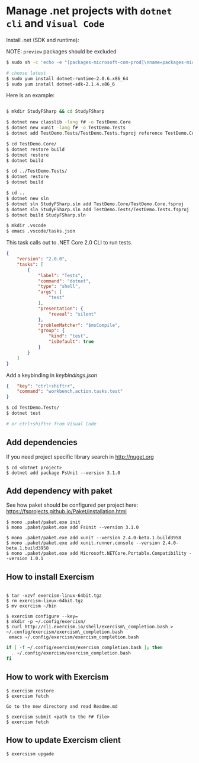 # Manage .net projects with ```dotnet cli``` and ```Visual Code```

Install .net (SDK and runtime):

NOTE: ```preview``` packages should be excluded

```bash
$ sudo sh -c 'echo -e "[packages-microsoft-com-prod]\nname=packages-microsoft-com-prod \nbaseurl=https://packages.microsoft.com/yumrepos/microsoft-rhel7.3-prod\nenabled=1\ngpgcheck=1\ngpgkey=https://packages.microsoft.com/keys/microsoft.asc\nexclude=*preview*" > /etc/yum.repos.d/dotnetdev.repo'

# choose latest
$ sudo yum install dotnet-runtime-2.0.6.x86_64
$ sudo yum install dotnet-sdk-2.1.4.x86_6
```

Here is an example:

```bash

$ mkdir StudyFSharp && cd StudyFSharp

$ dotnet new classlib -lang f# -o TestDemo.Core
$ dotnet new xunit -lang f# -o TestDemo.Tests
$ dotnet add TestDemo.Tests/TestDemo.Tests.fsproj reference TestDemo.Core/TestDemo.Core.fsproj

$ cd TestDemo.Core/
$ dotnet restore build
$ dotnet restore
$ dotnet build

$ cd ../TestDemo.Tests/
$ dotnet restore
$ dotnet build

$ cd ..
$ dotnet new sln
$ dotnet sln StudyFSharp.sln add TestDemo.Core/TestDemo.Core.fsproj
$ dotnet sln StudyFSharp.sln add TestDemo.Tests/TestDemo.Tests.fsproj
$ dotnet build StudyFSharp.sln

$ mkdir .vscode
$ emacs .vscode/tasks.json
```

This task calls out to .NET Core 2.0 CLI to run tests.
```json
{
    "version": "2.0.0",
    "tasks": [
        {
            "label": "Tests",
            "command": "dotnet",
            "type": "shell",
            "args": [
                "test"
            ],
            "presentation": {
                "reveal": "silent"
            },
            "problemMatcher": "$msCompile",
            "group": {
                "kind": "test",
                "isDefault": true
            }
        }
    ]
}
```

Add a keybinding in _keybindings.json_

```json
{   "key": "ctrl+shift+r",
    "command": "workbench.action.tasks.test"
}
```

```bash
$ cd TestDemo.Tests/
$ dotnet test

# or ctrl+shift+r from Visual Code
```

## Add dependencies

If you need project specific library search in http://nuget.org

```plain
$ cd <dotnet project>
$ dotnet add package FsUnit --version 3.1.0
```

## Add dependency with paket

See how paket should be configured per project here: https://fsprojects.github.io/Paket/installation.html

```plain
$ mono .paket/paket.exe init
$ mono .paket/paket.exe add FsUnit --version 3.1.0

$ mono .paket/paket.exe add xunit --version 2.4.0-beta.1.build3958
$ mono .paket/paket.exe add xunit.runner.console --version 2.4.0-beta.1.build3958
$ mono .paket/paket.exe add Microsoft.NETCore.Portable.Compatibility --version 1.0.1
```

## How to install Exercism

```plain

$ tar -xzvf exercism-linux-64bit.tgz
$ rm exercism-linux-64bit.tgz
$ mv exercism ~/bin

$ exercism configure --key=
$ mkdir -p ~/.config/exercism/
$ curl http://cli.exercism.io/shell/exercism\_completion.bash > ~/.config/exercism/exercism\_completion.bash
 emacs ~/.config/exercism/exercism_completion.bash
```

```bash
if [ -f ~/.config/exercism/exercism_completion.bash ]; then
  . ~/.config/exercism/exercism_completion.bash
fi
```

## How to work with Exercism

```plain
$ exercism restore
$ exercism fetch

Go to the new directory and read Readme.md

$ exercism submit <path to the F# file>
$ exercism fetch
```

## How to update Exercism client

```plain
$ exercsism upgade
```